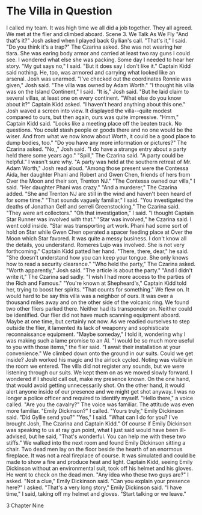 # The Villa in Question #

I called my team. It was high time we all did a job together. They all
agreed. We met at the flier and climbed aboard.
Scene 3. We Talk As We Fly
"And that's it?" Josh asked when I played back Gyllian's call.
"That's it," I said.
"Do you think it's a trap?" The Czarina asked. She was not wearing her
tiara. She was earing body armor and carried at least two ray guns I could
see. I wondered what else she was packing. Some day I needed to hear her
story.
"My gut says no," I said. "But it does say I don't like it."
Captain Kidd said nothing. He, too, was armored and carrying what looked
like an arsenal. Josh was unarmed.
"I've checked out the coordinates Ronnie was given," Josh said. "The villa
was owned by Adam Worth."
"I thought his villa was on the Island Continent," I said.
"It is," Josh said. "But he laid claim to several villas, at least one on
every continent.
"What else do you know about it?" Captain Kidd asked. "I haven't heard
anything about this one."
Josh waved a screen into view. It displayed the villa--quite modest
compared to ours, but then again, ours was quite impressive.
"Hmm," Captain Kidd said. "Looks like a meeting place off the beaten track.
No questions. You could stash people or goods there and no one would be the
wiser. And from what we now know about Worth, it could be a good place to
dump bodies, too."
"Do you have any more information or pictures?" The Czarina asked.
"No,," Josh said. "I do have a strange entry about a party held there some
years ago."
"Spill," The Czarina said. "A party could be helpful."
I wasn't sure why.
"A party was held at the southern retreat of Mr. Adam Worth," Josh read
aloud. "Among those present were the Contessa Aida, her daughter Phani and
Robert and Gwen Chen, friends of hers from Over the Moon and their son,
Trenton NJ."
"The Contessa owned our villa," I said. "Her daughter Phani was crazy."
"And a murderer," The Czarina added. "She and Trenton NJ are still in the
wind and haven't been heard of for some time."
"That sounds vaguely familiar," I said.
"You investigated the deaths of Jonathan Gelf and serreli Greenstocking,"
The Czarina said. "They were art collectors."
"Oh that investigation," I said. "I thought Captain Star Runner was
involved with that."
"Star was involved," he Czarina said.
I went cold inside.
"Star was transporting art work. Phani had some sort of hold on Star while
Gwen Chen operated a spacer feeding place at Over the Moon which Star
favored. It was quite a messy business. I don't know all the details, you
understand. Romeres Lujo was involved. She is not very forthcoming."
Captain Kidd patted her hand. "There, there, dear," he said. "She doesn't
understand how you can keep your tongue. She only knows how to read a
security clearance."
"Who held the party," The Czarina asked.
"Worth apparently," Josh said. "The article is about the party."
"And I didn't write it," The Czarina sad sadly. "I wish I had more access
to the parties of the Rich and Famous."
"You're known at Shepheard's," Captain Kidd told her, trying to boost her
spirits. "That counts for something."
We flew on. It would hard to be say this villa was a neighbor of ours. It
was over a thousand miles away and on the other side of the volcanic ring.
We found two other fliers parked there. Neither had its transponder on.
Neither could be identified. Our flier did not have much scanning equipment
aboard. Maybe at one time, but certainly not now. As we readied ourselves
to step outside the flier, it lamented its lack of weaponry and
sophisticate reconnaissance equipment.
"Maybe someday," I told it, wondering why I was making such a lame promise
to an AI.
"I would be so much more useful to you with those items," the flier said.
"I await their installation at your convenience."
We climbed down onto the ground in our suits. Could we get inside?
Josh worked his magic and the airlock cycled.
Noting was visible in the room we entered. The villa did not register any
sounds, but we were listening through our suits. We kept them on as we
moved slowly forward. I wondered if I should call out, make my presence
known. On the one hand, that would avoid getting unnecessarily shot. On the
other hand, it would alert anyone inside of our presence and we might get
shot anyway. I was no longer a police officer and required to identify
myself.
"Hello there," a voice called. "Are you the cavalry?"
The voice was familiar. The attitude was even more familiar.
"Emily Dickinson?" I called.
"Yours truly," Emily Dickinson said. "Did Gyllie send you?"
"Yes," I said. "What can I do for you? I've brought Josh, The Czarina and
Captain Kidd."
Of course if Emily Dickinson was speaking to us at ray gun point, what I
just said would have been ill-advised, but he said, "That's wonderful. You
can help me with these two stiffs."
We walked into the next room and found Emily Dickinson sitting a chair. Two
dead men lay on the floor beside the hearth of an enormous fireplace. It
was not a real fireplace of course. It was simulated and could be made to
show a fire and produce heat and light.
Captain Kidd, seeing Emily Dickinson without an environmental suit, took
off his helmet and his gloves. He went to check on the dead men.
"Any idea who these two guys are?" I asked.
"Not a clue," Emily Dickinson said.
"Can you explain your presence here?" I asked.
"That's a very long story," Emily Dickinson said.
"I have time," I said, taking off my helmet and gloves. "Start talking or
we leave."

3 Chapter Nine 
